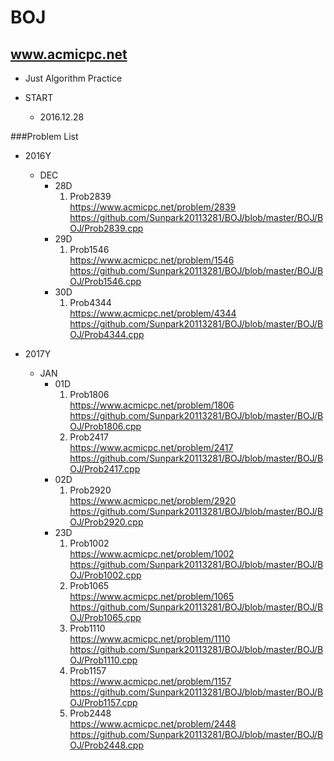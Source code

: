 BOJ
===

www.acmicpc.net </br> 
---------------------
- Just Algorithm Practice

- START </br>
  - 2016.12.28

###Problem List
- 2016Y
  - DEC
    - 28D
      1. Prob2839 </br> https://www.acmicpc.net/problem/2839 </br> https://github.com/Sunpark20113281/BOJ/blob/master/BOJ/BOJ/Prob2839.cpp 
    - 29D
      1. Prob1546 </br> https://www.acmicpc.net/problem/1546 </br> https://github.com/Sunpark20113281/BOJ/blob/master/BOJ/BOJ/Prob1546.cpp
    - 30D
      1. Prob4344 </br> https://www.acmicpc.net/problem/4344 </br> https://github.com/Sunpark20113281/BOJ/blob/master/BOJ/BOJ/Prob4344.cpp

- 2017Y
  - JAN
    - 01D
      1. Prob1806 </br> https://www.acmicpc.net/problem/1806 </br> https://github.com/Sunpark20113281/BOJ/blob/master/BOJ/BOJ/Prob1806.cpp
      2. Prob2417 </br> https://www.acmicpc.net/problem/2417 </br> https://github.com/Sunpark20113281/BOJ/blob/master/BOJ/BOJ/Prob2417.cpp
    - 02D
      1. Prob2920 </br> https://www.acmicpc.net/problem/2920 </br> https://github.com/Sunpark20113281/BOJ/blob/master/BOJ/BOJ/Prob2920.cpp
    - 23D
      1. Prob1002 </br> https://www.acmicpc.net/problem/1002 </br> https://github.com/Sunpark20113281/BOJ/blob/master/BOJ/BOJ/Prob1002.cpp
      2. Prob1065 </br> https://www.acmicpc.net/problem/1065 </br> https://github.com/Sunpark20113281/BOJ/blob/master/BOJ/BOJ/Prob1065.cpp
      3. Prob1110 </br> https://www.acmicpc.net/problem/1110 </br> https://github.com/Sunpark20113281/BOJ/blob/master/BOJ/BOJ/Prob1110.cpp
      4. Prob1157 </br> https://www.acmicpc.net/problem/1157 </br> https://github.com/Sunpark20113281/BOJ/blob/master/BOJ/BOJ/Prob1157.cpp
      5. Prob2448 </br> https://www.acmicpc.net/problem/2448 </br> https://github.com/Sunpark20113281/BOJ/blob/master/BOJ/BOJ/Prob2448.cpp
